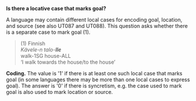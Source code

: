 **Is there a locative case that marks goal?**

A language may contain different local cases for encoding goal, location, and source (see also UT087 and UT088). This question asks whether there is a separate case to mark goal (1).

>(1) Finnish<br/>
>*Kävele-n  talo-**lle***<br/>
>walk-1SG house-ALL<br>
>‘I walk towards the house/to the house’

**Coding.** The value is '1' if there is at least one such local case that marks goal (in some languages there may be more than one local cases to express goal). The answer is '0' if there is syncretism, e.g. the case used to mark goal is also used to mark location or source. 
